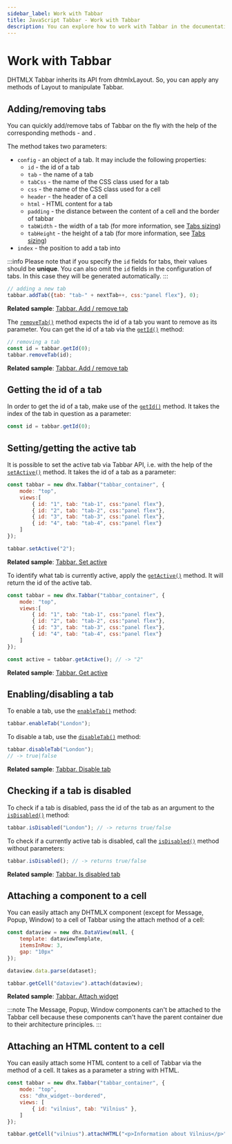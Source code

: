 ```yaml
---
sidebar_label: Work with Tabbar
title: JavaScript Tabbar - Work with Tabbar 
description: You can explore how to work with Tabbar in the documentation of the DHTMLX JavaScript UI library. Browse developer guides and API reference, try out code examples and live demos, and download a free 30-day evaluation version of DHTMLX Suite.
---
```


# Work with Tabbar

DHTMLX Tabbar inherits its API from dhtmlxLayout. So, you can apply any methods of Layout to manipulate Tabbar.

## Adding/removing tabs

You can quickly add/remove tabs of Tabbar on the fly with the help of the corresponding methods - [](tabbar/api/tabbar_addtab_method.md) and [](tabbar/api/tabbar_removetab_method.md).

The [](tabbar/api/tabbar_addtab_method.md) method takes two parameters:

- `config` - an object of a tab. It may include the following properties:
    - `id` - the id of a tab
    - `tab` - the name of a tab
    - `tabCss` - the name of the CSS class used for a tab
    - `css` - the name of the CSS class used for a cell
    - `header` - the header of a cell
    - `html` - HTML content for a tab
    - `padding` - the distance between the content of a cell and the border of tabbar
    - `tabWidth` - the width of a tab (for more information, see [Tabs sizing](tabbar/api/tabbar_views_config.md#tabs-sizing))
    - `tabHeight` - the height of a tab (for more information, see [Tabs sizing](tabbar/api/tabbar_views_config.md#tabs-sizing))
- `index` - the position to add a tab into

:::info
Please note that if you specify the `id` fields for tabs, their values should be **unique**. You can also omit the `id` fields in the configuration of tabs. In this case they will be generated automatically.
:::

~~~js
// adding a new tab
tabbar.addTab({tab: "tab-" + nextTab++, css:"panel flex"}, 0);
~~~

**Related sample**: [Tabbar. Add / remove tab](https://snippet.dhtmlx.com/z5vjj83y)

The [`removeTab()`](tabbar/api/tabbar_removetab_method.md) method expects the id of a tab you want to remove as its parameter. You can get the id of a tab via the [`getId()`](tabbar/api/tabbar_getid_method.md) method:

~~~js
// removing a tab
const id = tabbar.getId(0);
tabbar.removeTab(id);
~~~

**Related sample**: [Tabbar. Add / remove tab](https://snippet.dhtmlx.com/z5vjj83y)

## Getting the id of a tab

In order to get the id of a tab, make use of the [`getId()`](tabbar/api/tabbar_getid_method.md) method. It takes the index of the tab in question as a parameter:

~~~js
const id = tabbar.getId(0);
~~~

## Setting/getting the active tab

It is possible to set the active tab via Tabbar API, i.e. with the help of the [`setActive()`](tabbar/api/tabbar_setactive_method.md) method. It takes the id of a tab as a parameter:

~~~js
const tabbar = new dhx.Tabbar("tabbar_container", {
    mode: "top",            
    views:[
        { id: "1", tab: "tab-1", css:"panel flex"},
        { id: "2", tab: "tab-2", css:"panel flex"},
        { id: "3", tab: "tab-3", css:"panel flex"},
        { id: "4", tab: "tab-4", css:"panel flex"}
    ]
});

tabbar.setActive("2");
~~~

**Related sample**: [Tabbar. Set active](https://snippet.dhtmlx.com/u9ryz38f)

To identify what tab is currently active, apply the [`getActive()`](tabbar/api/tabbar_getactive_method.md) method. It will return the id of the active tab.

~~~js
const tabbar = new dhx.Tabbar("tabbar_container", {
    mode: "top",            
    views:[
        { id: "1", tab: "tab-1", css:"panel flex"},
        { id: "2", tab: "tab-2", css:"panel flex"},
        { id: "3", tab: "tab-3", css:"panel flex"},
        { id: "4", tab: "tab-4", css:"panel flex"}
    ]
});

const active = tabbar.getActive(); // -> "2"
~~~

**Related sample**: [Tabbar. Get active](https://snippet.dhtmlx.com/xpvkcwiu)

## Enabling/disabling a tab

To enable a tab, use the [`enableTab()`](tabbar/api/tabbar_enabletab_method.md) method:

~~~js
tabbar.enableTab("London");
~~~

To disable a tab, use the [`disableTab()`](tabbar/api/tabbar_disabletab_method.md) method:

~~~js
tabbar.disableTab("London");
// -> true|false
~~~

**Related sample**: [Tabbar. Disable tab](https://snippet.dhtmlx.com/9l3egq3z)

## Checking if a tab is disabled

To check if a tab is disabled, pass the id of the tab as an argument to the [`isDisabled()`](tabbar/api/tabbar_isdisabled_method.md) method:

~~~js
tabbar.isDisabled("London"); // -> returns true/false
~~~

To check if a currently active tab is disabled, call the [`isDisabled()`](tabbar/api/tabbar_isdisabled_method.md) method without parameters:

~~~js
tabbar.isDisabled(); // -> returns true/false
~~~

**Related sample**: [Tabbar. Is disabled tab](https://snippet.dhtmlx.com/86er2y7m)

## Attaching a component to a cell

You can easily attach any DHTMLX component (except for Message, Popup, Window) to a cell of Tabbar using the attach method of a cell:

~~~js
const dataview = new dhx.DataView(null, {
    template: dataviewTemplate,
    itemsInRow: 3,
    gap: "10px"
});

dataview.data.parse(dataset);

tabbar.getCell("dataview").attach(dataview);
~~~

**Related sample**: [Tabbar. Attach widget](https://snippet.dhtmlx.com/o1jwmw1l)

:::note
The Message, Popup, Window components can't be attached to the Tabbar cell because these components can't have the parent container due to their architecture principles.
:::

## Attaching an HTML content to a cell

You can easily attach some HTML content to a cell of Tabbar via the [](tabbar/api/cell/tabbar_cell_attachhtml_method.md) method of a cell. It takes as a parameter a string with HTML.

~~~js
const tabbar = new dhx.Tabbar("tabbar_container", {
    mode: "top",
    css: "dhx_widget--bordered",
    views: [
        { id: "vilnius", tab: "Vilnius" },
    ]
});

tabbar.getCell("vilnius").attachHTML("<p>Information about Vilnius</p>");
~~~
